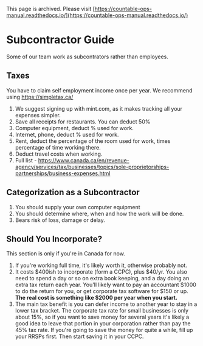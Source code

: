 This page is archived. Please visit [https://countable-ops-manual.readthedocs.io/](https://countable-ops-manual.readthedocs.io/)

# Subcontractor Guide

Some of our team work as subcontrators rather than employees.

## Taxes

You have to claim self employment income once per year. We recommend using https://simpletax.ca/

1. We suggest signing up with mint.com, as it makes tracking all your expenses simpler.
2. Save all receipts for restaurants. You can deduct 50%
3. Computer equipment, deduct % used for work.
4. Internet, phone, deduct % used for work.
5. Rent, deduct the percentage of the room used for work, times percentage of time working there.
6. Deduct travel costs when working.
7. Full list - https://www.canada.ca/en/revenue-agency/services/tax/businesses/topics/sole-proprietorships-partnerships/business-expenses.html

## Categorization as a Subcontractor

1. You should supply your own computer equipment
2. You should determine where, when and how the work will be done.
3. Bears risk of loss, damage or delay.

## Should You Incorporate?

This section is only if you're in Canada for now.

1. If you're working full time, it's likely worth it, otherwise probably not.
2. It costs $400ish to incorporate (form a CCPC), plus $40/yr. You also need to spend a day or so on extra book keeping, and a day doing an extra tax return each year. You'll likely want to pay an accountant $1000 to do the return for you, or get corporate tax software for $150 or up. **The real cost is something like $2000 per year when you start.**
3. The main tax benefit is you can defer income to another year to stay in a lower tax bracket. The corporate tax rate for small businesses is only about 15%, so if you want to save money for several years it's likely a good idea to leave that portion in your corporation rather than pay the 45% tax rate. If you're going to save the money for quite a while, fill up your RRSPs first. Then start saving it in your CCPC.
